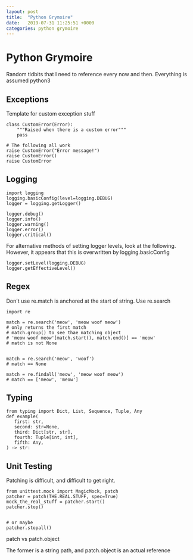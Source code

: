 ```yaml
---
layout: post
title:  "Python Grymoire"
date:   2019-07-31 11:25:51 +0000
categories: python grymoire
---
```


# Python Grymoire

Random tidbits that I need to reference every now and then. Everything is assumed python3

## Exceptions

Template for custom exception stuff

```
class CustomError(Error):
    """Raised when there is a custom error"""
    pass

# The following all work
raise CustomError("Error message!")
raise CustomError()
raise CustomError
```

## Logging

```
import logging
logging.basicConfig(level=logging.DEBUG)
logger = logging.getLogger()

logger.debug()
logger.info()
logger.warning()
logger.error()
logger.critical()
```

For alternative methods of setting logger levels, look at the following. However, it appears that this is overwritten by logging.basicConfig

```
logger.setLevel(logging.DEBUG)
logger.getEffectiveLevel()
```

## Regex

Don't use re.match is anchored at the start of string. Use re.search

```
import re

match = re.search('meow', 'meow woof meow')
# only returns the first match
# match.group() to see thae matching object
# 'meow woof meow'[match.start(), match.end()] == 'meow'
# match is not None


match = re.search('meow', 'woof')
# match == None

match = re.findall('meow', 'meow woof meow')
# match == ['meow', 'meow']
```

## Typing

```
from typing import Dict, List, Sequence, Tuple, Any
def example(
   first: str,
   second: str=None,
   third: Dict[str, str],
   fourth: Tuple[int, int],
   fifth: Any,
) -> str:
```


## Unit Testing

Patching is difficult, and difficult to get right.
```
from unittest.mock import MagicMock, patch
patcher = patch(THE.REAL.STUFF, spec=True)
mock_the_real_stuff = patcher.start()
patcher.stop()


# or maybe
patcher.stopall()
```

patch vs patch.object

The former is a string path, and patch.object is an actual reference

